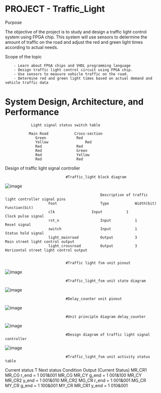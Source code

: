 # PROJECT - Traffic_Light
Purpose

The objective of the project is to study and design a traffic light control system using FPGA chip. This system will use sensors to determine the amount of traffic on the road and adjust the red and green light times according to actual needs.

Scope of the topic

        - Learn about FPGA chips and VHDL programming language
        - Design traffic light control circuit using FPGA chip.
        - Use sensors to measure vehicle traffic on the road.
        - Determine red and green light times based on actual demand and vehicle traffic data

# System Design, Architecture, and Performance

                Light signal status switch table

               Main Road	        Cross-section
                  Green	             Red
                  Yellow  	             Red
                  Red	             Red
                  Red	             Green
                  Red	             Yellow
                  Red	             Red
                  
Design of traffic light signal controller

                                #Traffic_light block diagram
![image](https://github.com/HaiNhatTran/Traffic_Light/assets/138964614/c9a3e429-e585-47d9-9818-b125998a8839)

                                                Description of traffic light controller signal pins
                        Foot	                Type	        Width(bit)	Function(bit)
                        clk	                Input	        1	        Clock pulse signal
                        rst_n	                Input	        1	        Reset signal
                        switch	                Input	        1	        Status hold signal
                        light_mainroad	        Output	        3	        Main street light control output
                        light_crossroad        	Output	        3	        Horizontal street light control output


                                #Traffic light fsm unit pinout
![image](https://github.com/HaiNhatTran/Traffic_Light/assets/138964614/cabdb96a-708c-4655-8bce-21f28364b87a)

                                #Traffic_light_fsm unit state diagram
![image](https://github.com/HaiNhatTran/Traffic_Light/assets/138964614/66e60e4f-1d14-4953-9dbb-344c46bdf880)

                                #Delay_counter unit pinout
![image](https://github.com/HaiNhatTran/Traffic_Light/assets/138964614/45985d59-9793-44fb-a3f3-c50f1abc39d5)

                                #Unit principle diagram delay_counter
![image](https://github.com/HaiNhatTran/Traffic_Light/assets/138964614/e2894fbf-90d2-42ab-b892-008ec9b275ec)

                                #Design diagram of traffic light signal controller
![image](https://github.com/HaiNhatTran/Traffic_Light/assets/138964614/a4cd5ff3-7e8a-438a-8023-47b6e4d2f84a)


                                #Traffic_light_fsm unit activity status table
Current status T	Next status	        Condition	Output (Current Status)
MR_CR1	                MR_CG	                r_end = 1	         001&001
MR_CG	                MR_CY	                g_end = 1	        001&100
MR_CY	                MR_CR2	                y_end = 1	        001&010
MR_CR2	                MG_CR	                r_end = 1	        001&001
MG_CR	                MY_CR	                g_end = 1	        100&001
MY_CR	                MR_CR1	                y_end = 1	        010&001







